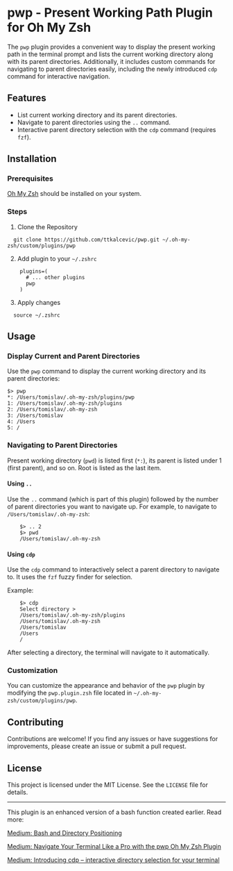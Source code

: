 # pwp - Present Working Path Plugin for Oh My Zsh

The `pwp` plugin provides a convenient way to display the present working path in the terminal prompt and 
lists the current working directory along with its parent directories. Additionally, it includes custom commands 
for navigating to parent directories easily, including the newly introduced `cdp` command for interactive navigation.

## Features

* List current working directory and its parent directories.
* Navigate to parent directories using the `..` command.
* Interactive parent directory selection with the `cdp` command (requires `fzf`).

## Installation

### Prerequisites

[Oh My Zsh](https://github.com/ohmyzsh/ohmyzsh) should be installed on your system.

### Steps

1) Clone the Repository
```shell
  git clone https://github.com/ttkalcevic/pwp.git ~/.oh-my-zsh/custom/plugins/pwp
```

2) Add plugin to your `~/.zshrc`
```shell
    plugins=(
      # ... other plugins
      pwp
    )
```

3) Apply changes
```shell
  source ~/.zshrc
```

## Usage

### Display Current and Parent Directories

Use the `pwp` command to display the current working directory and its parent directories:
```
$> pwp
*: /Users/tomislav/.oh-my-zsh/plugins/pwp
1: /Users/tomislav/.oh-my-zsh/plugins
2: /Users/tomislav/.oh-my-zsh
3: /Users/tomislav
4: /Users
5: /
```

### Navigating to Parent Directories

Present working directory (`pwd`) is listed first (`*:`), its parent is listed under 1 (first parent), 
and so on. Root is listed as the last item.

#### Using `..`
Use the `..` command (which is part of this plugin) followed by the number of parent directories you want to 
navigate up. For example, to navigate to `/Users/tomislav/.oh-my-zsh`:
```shell
    $> .. 2
    $> pwd
    /Users/tomislav/.oh-my-zsh
```

#### Using `cdp`
Use the `cdp` command to interactively select a parent directory to navigate to. It uses the `fzf` fuzzy 
finder for selection.

Example:
```shell
    $> cdp
    Select directory >
    /Users/tomislav/.oh-my-zsh/plugins
    /Users/tomislav/.oh-my-zsh
    /Users/tomislav
    /Users
    /
```
After selecting a directory, the terminal will navigate to it automatically.

### Customization

You can customize the appearance and behavior of the `pwp` plugin by modifying the `pwp.plugin.zsh` file 
located in `~/.oh-my-zsh/custom/plugins/pwp`.

## Contributing

Contributions are welcome! If you find any issues or have suggestions for improvements, please create an 
issue or submit a pull request.

## License

This project is licensed under the MIT License. See the `LICENSE` file for details.

---
This plugin is an enhanced version of a bash function created earlier. 
Read more:

[Medium: Bash and Directory Positioning](https://medium.com/@ttkalcevic/bash-and-directory-positioning-34ab8a8b1c0d)

[Medium: Navigate Your Terminal Like a Pro with the pwp Oh My Zsh Plugin](https://ttkalcevic.medium.com/pwp-easy-terminal-directory-navigation-7e6ecb5202e7)

[Medium: Introducing cdp – interactive directory selection for your terminal](https://ttkalcevic.medium.com/introducing-cdp-interactive-directory-selection-for-your-terminal-40f45998ee70)
